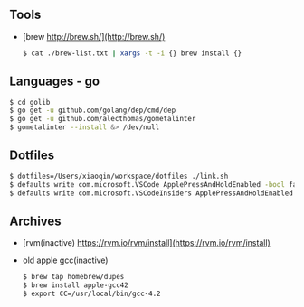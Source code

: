 ## Tools

* [brew http://brew.sh/](http://brew.sh/)

  ```bash
  $ cat ./brew-list.txt | xargs -t -i {} brew install {}
  ```

## Languages - go

```bash
$ cd golib
$ go get -u github.com/golang/dep/cmd/dep
$ go get -u github.com/alecthomas/gometalinter
$ gometalinter --install &> /dev/null
```

## Dotfiles

```bash
$ dotfiles=/Users/xiaoqin/workspace/dotfiles ./link.sh
$ defaults write com.microsoft.VSCode ApplePressAndHoldEnabled -bool false         # For VS Code
$ defaults write com.microsoft.VSCodeInsiders ApplePressAndHoldEnabled -bool false # For VS Code Insider
```

## Archives

* [rvm(inactive) https://rvm.io/rvm/install](https://rvm.io/rvm/install)
* old apple gcc(inactive)

  ```bash
  $ brew tap homebrew/dupes
  $ brew install apple-gcc42
  $ export CC=/usr/local/bin/gcc-4.2
  ```
